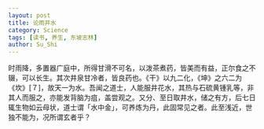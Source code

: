 ```yaml
---
layout: post
title: 论雨井水
category: Science
tags: [读书, 养生, 东坡志林]
author: Su_Shi
---
```


时雨降，多置器广庭中，所得甘滑不可名，以泼茶煮药，皆美而有益，正尔食之不辍，可以长生。其次井泉甘冷者，皆良药也。《干》以九二化，《坤》之六二为《坎》[７]，故天一为水。吾闻之道士，人能服井花水，其热与石硫黄锺乳等，非其人而服之，亦能发背脑为疽，盖尝观之。又分、至日取井水，储之有方，后七日辄生物如云母状，道士谓「水中金」，可养炼为丹，此固常见之者。此至浅近，世独不能为，况所谓玄者乎？
